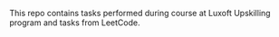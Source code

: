 This repo contains tasks performed during course at Luxoft Upskilling program and tasks from LeetCode.
